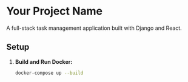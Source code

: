# Your Project Name

A full-stack task management application built with Django and React.

## Setup

1.  **Build and Run Docker:**
    ```bash
    docker-compose up --build
    ```
